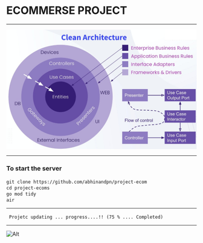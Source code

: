 # ECOMMERSE PROJECT
___
![Image of clean architecture](https://github.com/abhinandpn/project-ecom/blob/main/image/cleanarch.jpeg)
___
### To start the server
```
git clone https://github.com/abhinandpn/project-ecom
cd project-ecoms
go mod tidy
air
```
___

```
 Projetc updating ... progress....!! (75 % .... Completed)
 ```
 ___

![Alt](https://repobeats.axiom.co/api/embed/fdfcf71be7a2b8f87362a4558891682fc1a874b0.svg "Repobeats analytics image")
